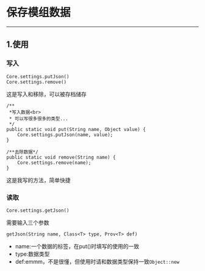 # 保存模组数据
***
## 1.使用
### 写入
```text
Core.settings.putJson()
Core.settings.remove()
```
这是写入和移除，可以被存档储存

```text
/**
 *写入数据<br>
 * 可以写很多很多的类型...
 */
public static void put(String name, Object value) {
    Core.settings.putJson(name, value);
}

/**去除数据*/
public static void remove(String name) {
    Core.settings.remove(name);
}
```
这是我写的方法，简单快捷
### 读取
```text
Core.settings.getJson()
```
需要输入三个参数
```text
getJson(String name, Class<T> type, Prov<T> def)
```
* name:一个数据的标签，在put()时填写的使用的一致
* type:数据类型
* def:emmm，不是很懂，但使用时请和数据类型保持一致```Object::new```

